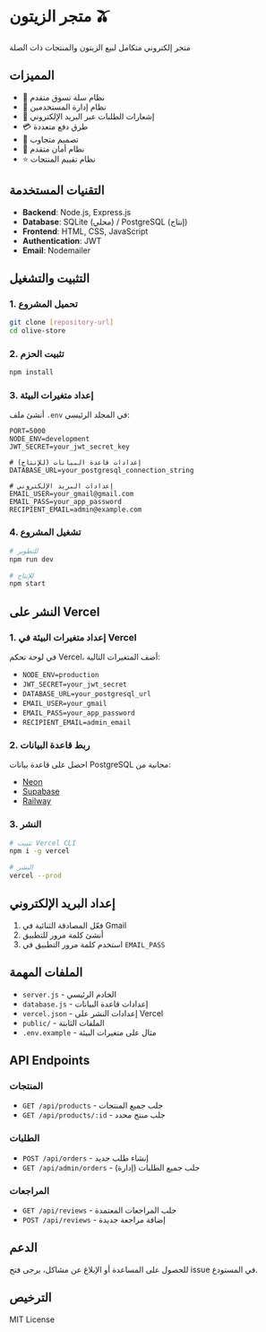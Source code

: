 # متجر الزيتون 🫒

متجر إلكتروني متكامل لبيع الزيتون والمنتجات ذات الصلة

## المميزات

- 🛒 نظام سلة تسوق متقدم
- 👤 نظام إدارة المستخدمين
- 📧 إشعارات الطلبات عبر البريد الإلكتروني
- 💳 طرق دفع متعددة
- 📱 تصميم متجاوب
- 🔐 نظام أمان متقدم
- ⭐ نظام تقييم المنتجات

## التقنيات المستخدمة

- **Backend**: Node.js, Express.js
- **Database**: SQLite (محلي) / PostgreSQL (إنتاج)
- **Frontend**: HTML, CSS, JavaScript
- **Authentication**: JWT
- **Email**: Nodemailer

## التثبيت والتشغيل

### 1. تحميل المشروع
```bash
git clone [repository-url]
cd olive-store
```

### 2. تثبيت الحزم
```bash
npm install
```

### 3. إعداد متغيرات البيئة
أنشئ ملف `.env` في المجلد الرئيسي:
```env
PORT=5000
NODE_ENV=development
JWT_SECRET=your_jwt_secret_key

# إعدادات قاعدة البيانات (للإنتاج)
DATABASE_URL=your_postgresql_connection_string

# إعدادات البريد الإلكتروني
EMAIL_USER=your_gmail@gmail.com
EMAIL_PASS=your_app_password
RECIPIENT_EMAIL=admin@example.com
```

### 4. تشغيل المشروع
```bash
# للتطوير
npm run dev

# للإنتاج
npm start
```

## النشر على Vercel

### 1. إعداد متغيرات البيئة في Vercel
في لوحة تحكم Vercel، أضف المتغيرات التالية:
- `NODE_ENV=production`
- `JWT_SECRET=your_jwt_secret`
- `DATABASE_URL=your_postgresql_url`
- `EMAIL_USER=your_gmail`
- `EMAIL_PASS=your_app_password`
- `RECIPIENT_EMAIL=admin_email`

### 2. ربط قاعدة البيانات
احصل على قاعدة بيانات PostgreSQL مجانية من:
- [Neon](https://neon.tech)
- [Supabase](https://supabase.com)
- [Railway](https://railway.app)

### 3. النشر
```bash
# تثبيت Vercel CLI
npm i -g vercel

# النشر
vercel --prod
```

## إعداد البريد الإلكتروني

1. فعّل المصادقة الثنائية في Gmail
2. أنشئ كلمة مرور للتطبيق
3. استخدم كلمة مرور التطبيق في `EMAIL_PASS`

## الملفات المهمة

- `server.js` - الخادم الرئيسي
- `database.js` - إعدادات قاعدة البيانات
- `vercel.json` - إعدادات النشر على Vercel
- `public/` - الملفات الثابتة
- `.env.example` - مثال على متغيرات البيئة

## API Endpoints

### المنتجات
- `GET /api/products` - جلب جميع المنتجات
- `GET /api/products/:id` - جلب منتج محدد

### الطلبات
- `POST /api/orders` - إنشاء طلب جديد
- `GET /api/admin/orders` - جلب جميع الطلبات (إدارة)

### المراجعات
- `GET /api/reviews` - جلب المراجعات المعتمدة
- `POST /api/reviews` - إضافة مراجعة جديدة

## الدعم

للحصول على المساعدة أو الإبلاغ عن مشاكل، يرجى فتح issue في المستودع.

## الترخيص

MIT License